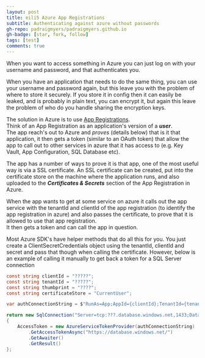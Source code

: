 ```yaml
---
layout: post
title: eili5 Azure App Registrations
subtitle: Authenticating against azure without passwords
gh-repo: padraigmyers/padraigmyers.github.io
gh-badge: [star, fork, follow]
tags: [test]
comments: true
---
```


When you want to access something in Azure you can just log on with your username and password, and that authenticates you.

When you have an application that needs to do the same thing, you can use your username and password again, but this leave you with the problem of where to store it securely. If you store it in config then it can easily be leaked, and is probably in plain text, you can encrypt it, but again this leave the problem of who do you handle sharing the encryption keys.

The solution in Azure is to use [App Registrations](https://docs.microsoft.com/en-us/azure/active-directory/develop/quickstart-register-app).  
Think of an App Registration as an application's version of a **_user_**.  
The app reach's out to Azure and _proves_ (details below) that is it that application, it then gets a token (similar to an OAuth token) that allow the app to call out to other services in azure that it has access to (e.g. Key Vault, App Configuration, SQL Database etc).

The app has a number of ways to prove it is that app, one of the most useful way is via a SSL certificate. An SSL certificate can be created, put into the certificate store on the machine where the application runs, and also uploaded to the **_Certificates & Secrets_** section of the App Registration in Azure.  

When the app wants to get at some service on azure it calls out the app service with the tenantId and clientId of the app registration (to identify the app registration in azure) and also passes the certificate, to prove that it is allowed to use that app registration.  
It then gets a token and can call the app in question.  

Most Azure SDK's have helper methods that do all this for you. You just create a ClientSecretCredentials object using the tenantId, clientId and secret and pass that though when calling the certificate.
However, below is an example of calling it manually to get back a token for a SQL Server connection 

```cs
const string clientId = "?????";
const string tenantId = "?????";
const string thumbprint = "????";
const string certificateStore = "CurrentUser";

var authConnectionString = $"RunAs=App;AppId={clientId};TenantId={tenantId};CertificateStoreLocation={certificateStore};CertificateThumbprint={thumbprint}";

return new SqlConnection("Server=tcp:???.database.windows.net,1433;Database=???")
{
    AccessToken = new AzureServiceTokenProvider(authConnectionString)
        .GetAccessTokenAsync("https://database.windows.net/")
        .GetAwaiter()
        .GetResult()
};
```
